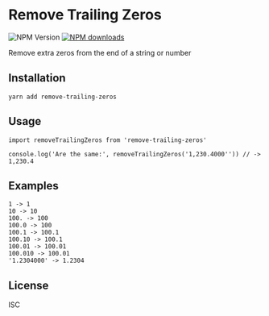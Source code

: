 # Remove Trailing Zeros

![NPM Version](https://img.shields.io/npm/v/remove-trailing-zeros.svg?style=flat)
[![NPM downloads][downloads-image]][downloads-url]

Remove extra zeros from the end of a string or number

## Installation

```
yarn add remove-trailing-zeros
```

## Usage

```
import removeTrailingZeros from 'remove-trailing-zeros'

console.log('Are the same:', removeTrailingZeros('1,230.4000'')) // -> 1,230.4
```
## Examples

```
1 -> 1
10 -> 10
100. -> 100
100.0 -> 100
100.1 -> 100.1
100.10 -> 100.1
100.01 -> 100.01
100.010 -> 100.01
'1.2304000' -> 1.2304
```

## License

ISC

[npm-image]: https://img.shields.io/npm/v/remove-trailing-zeros.svg?style=flat
[npm-url]: https://npmjs.org/package/remove-trailing-zeros
[downloads-image]: https://img.shields.io/npm/dm/remove-trailing-zeros.svg?style=flat
[downloads-url]: https://npmjs.org/package/remove-trailing-zeros
